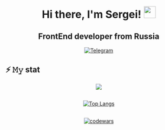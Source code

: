 <div id="header" align="center">
  <h1>Hi there, I'm Sergei! <img src="https://github.com/blackcater/blackcater/raw/main/images/Hi.gif" height="32"/></h1>
  <h2>FrontEnd developer from Russia</h2>
</div>

<div id="socials" align="center">
  <a href="https://t.me/besedin_s">
    <img src="https://img.shields.io/badge/Telegram-blue?style=for-the-badge&logo=telegram&logoColor=white" alt="Telegram" />
  </a>
</div>

## ⚡ 𝙼𝚢 stat
<div id="stat" align="center">

![](https://github-profile-summary-cards.vercel.app/api/cards/profile-details?username=SergeiBesedin&theme=aura)
##  
[![Top Langs](https://github-readme-stats.vercel.app/api/top-langs/?username=SergeiBesedin&layout=compact)](https://github.com/SergeiBesedin/github-readme-stats)
##
[![codewars](https://www.codewars.com/users/Sergey%20Besedin/badges/large)](https://www.codewars.com/users/Sergey%20Besedin)
</div>
  
